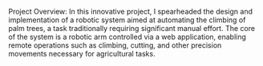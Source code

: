Project Overview:
In this innovative project, I spearheaded the design and implementation of a robotic system aimed at automating the climbing of palm trees, a task traditionally requiring significant manual effort. The core of the system is a robotic arm controlled via a web application, enabling remote operations such as climbing, cutting, and other precision movements necessary for agricultural tasks.

